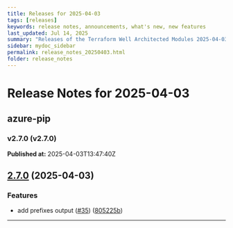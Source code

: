 ```yaml
---
title: Releases for 2025-04-03
tags: [releases]
keywords: release notes, announcements, what's new, new features
last_updated: Jul 14, 2025
summary: "Releases of the Terraform Well Architected Modules 2025-04-03"
sidebar: mydoc_sidebar
permalink: release_notes_20250403.html
folder: release_notes
---
```


# Release Notes for 2025-04-03

## azure-pip
### v2.7.0 (v2.7.0)
**Published at:** 2025-04-03T13:47:40Z

## [2.7.0](https://github.com/CloudNationHQ/terraform-azure-pip/compare/v2.6.0...v2.7.0) (2025-04-03)


### Features

* add prefixes output ([#35](https://github.com/CloudNationHQ/terraform-azure-pip/issues/35)) ([805225b](https://github.com/CloudNationHQ/terraform-azure-pip/commit/805225b922d165660f02c038136a98dd1ae1a3cc))

---

